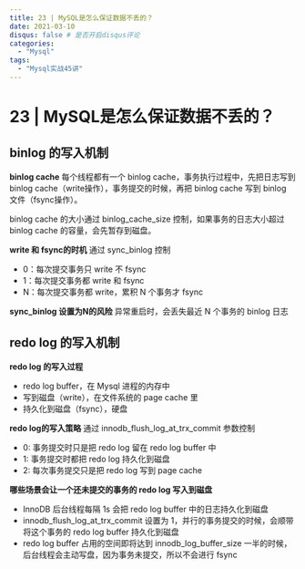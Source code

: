 ```yaml
---
title: 23 | MySQL是怎么保证数据不丢的？
date: 2021-03-10
disqus: false # 是否开启disqus评论
categories:
  - "Mysql"
tags:
  - "Mysql实战45讲"
---
```


<!--more-->

# 23 | MySQL是怎么保证数据不丢的？

## binlog 的写入机制

**binlog cache**
每个线程都有一个 binlog cache，事务执行过程中，先把日志写到 binlog cache（write操作），事务提交的时候，再把 binlog cache 写到 binlog 文件（fsync操作）。

binlog cache 的大小通过 binlog_cache_size 控制，如果事务的日志大小超过 binlog cache 的容量，会先暂存到磁盘。

**write 和 fsync的时机**
通过 sync_binlog 控制
* 0：每次提交事务只 write 不 fsync
* 1：每次提交事务都 write 和 fsync
* N：每次提交事务都 write，累积 N 个事务才 fsync

**sync_binlog 设置为N的风险**
异常重启时，会丢失最近 N 个事务的 binlog 日志

## redo log 的写入机制

**redo log 的写入过程**
* redo log buffer，在 Mysql 进程的内存中
* 写到磁盘（write），在文件系统的 page cache 里
* 持久化到磁盘（fsync），硬盘

**redo log的写入策略**
通过 innodb_flush_log_at_trx_commit 参数控制
* 0: 事务提交时只是把 redo log 留在 redo log buffer 中
* 1: 事务提交时都把 redo log 持久化到磁盘
* 2: 每次事务提交只是把 redo log 写到 page cache

**哪些场景会让一个还未提交的事务的 redo log 写入到磁盘**
* InnoDB 后台线程每隔 1s 会把 redo log buffer 中的日志持久化到磁盘
* innodb_flush_log_at_trx_commit 设置为 1，并行的事务提交的时候，会顺带将这个事务的 redo log buffer 持久化到磁盘
* redo log buffer 占用的空间即将达到 innodb_log_buffer_size 一半的时候，后台线程会主动写盘，因为事务未提交，所以不会进行 fsync